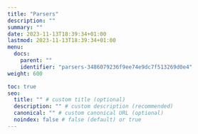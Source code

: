 ```yaml
---
title: "Parsers"
description: ""
summary: ""
date: 2023-11-13T18:39:34+01:00
lastmod: 2023-11-13T18:39:34+01:00
menu:
  docs:
    parent: ""
    identifier: "parsers-3486079236f9ee74e9dc7f513269d0e4"
weight: 600

toc: true
seo:
  title: "" # custom title (optional)
  description: "" # custom description (recommended)
  canonical: "" # custom canonical URL (optional)
  noindex: false # false (default) or true
---
```

